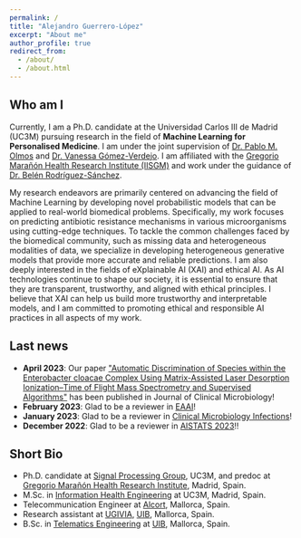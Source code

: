 ```yaml
---
permalink: /
title: "Alejandro Guerrero-López"
excerpt: "About me"
author_profile: true
redirect_from: 
  - /about/
  - /about.html
---
```

Who am I
------
Currently, I am a Ph.D. candidate at the Universidad Carlos III de Madrid (UC3M) pursuing research in the field of __Machine Learning for Personalised Medicine__. I am under the joint supervision of [Dr. Pablo M. Olmos](http://www.tsc.uc3m.es/~olmos/) and [Dr. Vanessa Gómez-Verdejo](https://vanessa.webs.tsc.uc3m.es). I am affiliated with the [Gregorio Marañón Health Research Institute (IISGM)](https://www.iisgm.com) and work under the guidance of [Dr. Belén Rodríguez-Sánchez](https://scholar.google.es/citations?user=W9sZbBoAAAAJ&hl=es). 

My research endeavors are primarily centered on advancing the field of Machine Learning by developing novel probabilistic models that can be applied to real-world biomedical problems. Specifically, my work focuses on predicting antibiotic resistance mechanisms in various microorganisms using cutting-edge techniques. To tackle the common challenges faced by the biomedical community, such as missing data and heterogeneous modalities of data, we specialize in developing heterogeneous generative models that provide more accurate and reliable predictions. I am also deeply interested in the fields of eXplainable AI (XAI) and ethical AI. As AI technologies continue to shape our society, it is essential to ensure that they are transparent, trustworthy, and aligned with ethical principles. I believe that XAI can help us build more trustworthy and interpretable models, and I am committed to promoting ethical and responsible AI practices in all aspects of my work. 

Last news
------
- __April 2023__: Our paper ["Automatic Discrimination of Species within the Enterobacter cloacae Complex Using Matrix-Assisted Laser Desorption Ionization–Time of Flight Mass Spectrometry and Supervised Algorithms"](https://journals.asm.org/doi/abs/10.1128/jcm.01049-22) has been published in Journal of Clinical Microbiology!
- __February 2023__: Glad to be a reviewer in [EAAI](https://www.sciencedirect.com/journal/engineering-applications-of-artificial-intelligence)!
- __January 2023__: Glad to be a reviewer in [Clinical Microbiology Infections](https://www.clinicalmicrobiologyandinfection.com)!
- __December 2022__: Glad to be a reviewer in [AISTATS 2023](http://aistats.org/aistats2023/)!!


Short Bio
------
* Ph.D. candidate at [Signal Processing Group](http://gts.tsc.uc3m.es), UC3M, and predoc at [Gregorio Marañón Health Research Institute](https://www.iisgm.com), Madrid, Spain.
* M.Sc. in [Information Health Engineering](https://www.uc3m.es/master/information-health-engineering) at UC3M, Madrid, Spain.
* Telecommunication Engineer at [Alcort](https://alcort.net), Mallorca, Spain.
* Research assistant at [UGIVIA](http://ugivia.uib.es), [UIB](https://www.uib.cat), Mallorca, Spain.
* B.Sc. in [Telematics Engineering](https://www.uib.eu/Learn/estudis-de-grau/grau/telematica/GTT2-P/) at [UIB](https://www.uib.cat), Mallorca, Spain.
